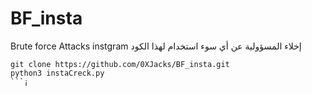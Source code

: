 # BF_insta
Brute force Attacks instgram 
إخلاء المسؤولية عن أي سوء استخدام لهذا الكود
```
git clone https://github.com/0XJacks/BF_insta.git
python3 instaCreck.py
```¡
